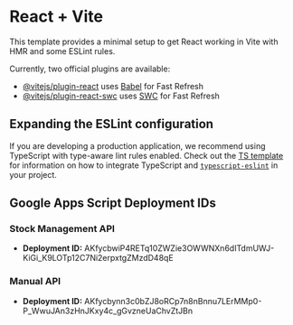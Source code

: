 # React + Vite

This template provides a minimal setup to get React working in Vite with HMR and some ESLint rules.

Currently, two official plugins are available:

- [@vitejs/plugin-react](https://github.com/vitejs/vite-plugin-react/blob/main/packages/plugin-react) uses [Babel](https://babeljs.io/) for Fast Refresh
- [@vitejs/plugin-react-swc](https://github.com/vitejs/vite-plugin-react/blob/main/packages/plugin-react-swc) uses [SWC](https://swc.rs/) for Fast Refresh

## Expanding the ESLint configuration

If you are developing a production application, we recommend using TypeScript with type-aware lint rules enabled. Check out the [TS template](https://github.com/vitejs/vite/tree/main/packages/create-vite/template-react-ts) for information on how to integrate TypeScript and [`typescript-eslint`](https://typescript-eslint.io) in your project.

## Google Apps Script Deployment IDs

### Stock Management API

- **Deployment ID:** AKfycbwiP4RETq10ZWZie3OWWNXn6dITdmUWJ-KiGi_K9LOTp12C7Ni2erpxtgZMzdD48qE

### Manual API

- **Deployment ID:** AKfycbynn3c0bZJ8oRCp7n8nBnnu7LErMMp0-P_WwuJAn3zHnJKxy4c_gGvzneUaChvZtJBn
